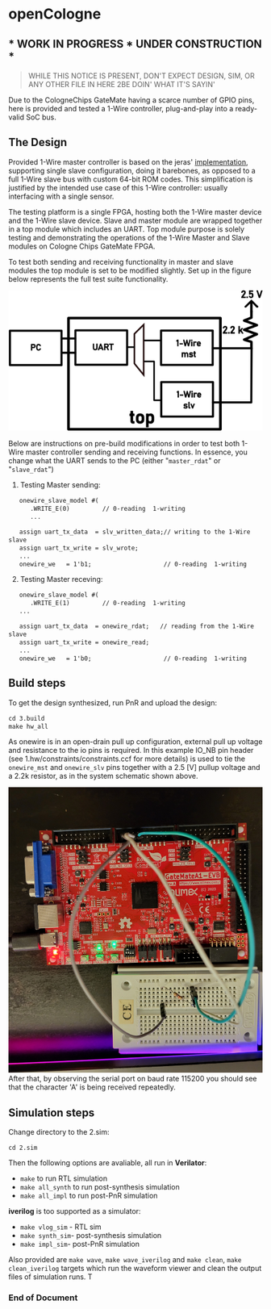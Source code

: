 # openCologne
## * WORK IN PROGRESS * UNDER CONSTRUCTION *
> WHILE THIS NOTICE IS PRESENT, DON'T EXPECT DESIGN, SIM, OR ANY OTHER FILE IN HERE 2BE DOIN' WHAT IT'S SAYIN'

Due to the CologneChips GateMate having a scarce number of GPIO pins, here is provided and tested a 1-Wire controller, plug-and-play into a ready-valid SoC bus. 
## The Design
Provided 1-Wire master controller is based on the jeras' [implementation](https://github.com/jeras/sockit_owm), supporting single slave configuration, doing it barebones, as opposed to a full 1-Wire slave bus with custom 64-bit ROM codes. This simplification is justified by the intended use case of this 1-Wire controller: usually interfacing with a single sensor. 

The testing platform is a single FPGA, hosting both the 1-Wire master device and the 1-Wire slave device. Slave and master module are wrapped together in a top module which includes an UART. Top module purpose is solely testing and demonstrating the operations of the 1-Wire Master and Slave modules on Cologne Chips GateMate FPGA. 

To test both sending and receiving functionality in master and slave modules the top module is set to be modified slightly. Set up in the figure below represents the full test suite functionality. 

![](0.doc/test_1wr.png)

Below are instructions on pre-build modifications in order to test both 1-Wire master controller sending and receiving functions. In essence, you change what the UART sends to the PC (either "`master_rdat`" or "`slave_rdat`")
1. Testing Master sending:
```
   onewire_slave_model #(
      .WRITE_E(0)         // 0-reading  1-writing
      ...
```
```
   assign uart_tx_data  = slv_written_data;// writing to the 1-Wire slave
   assign uart_tx_write = slv_wrote;
   ...
   onewire_we   = 1'b1;                    // 0-reading  1-writing
```
2. Testing Master receving:
```
   onewire_slave_model #(
      .WRITE_E(1)         // 0-reading  1-writing
   ...
```
```
   assign uart_tx_data  = onewire_rdat;   // reading from the 1-Wire slave
   assign uart_tx_write = onewire_read;
   ...
   onewire_we   = 1'b0;                    // 0-reading  1-writing
```
## Build steps
To get the design synthesized, run PnR and upload the design:
```
cd 3.build
make hw_all
```
As onewire is in an open-drain pull up configuration, external pull up voltage and resistance to the io pins is required. In this example IO_NB pin header (see 1.hw/constraints/constraints.ccf for more details) is used to tie the `onewire_mst` and `onewire_slv` pins together with a 2.5 [V] pullup voltage and a 2.2k resistor, as in the system schematic shown above. 

![Alt text](0.doc/owr.jpg)
After that, by observing the serial port on baud rate 115200 you should see that the character 'A' is being received repeatedly.
## Simulation steps
Change directory to the 2.sim:
```
cd 2.sim
```
Then the following options are avaliable, all run in **Verilator**:
- `make`  to run RTL simulation
- `make all_synth` to run post-synthesis simulation
- `make all_impl` to run post-PnR simulation

**iverilog** is too supported as a simulator:
- `make vlog_sim` - RTL sim
- `make synth_sim`- post-synthesis simulation
- `make impl_sim`- post-PnR simulation

Also provided are `make wave`, `make wave_iverilog` and `make clean`, `make clean_iverilog` targets which run the waveform viewer and clean the output files of simulation runs.
T
**<h3>  End of Document </h3>** 


[def]: drawing.svg